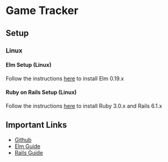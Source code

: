 # Game Tracker

## Setup

### Linux
#### Elm Setup (Linux)
Follow the instructions [here](https://guide.elm-lang.org/install) to install Elm 0.19.x

#### Ruby on Rails Setup (Linux)
Follow the instructions [here](https://gorails.com/setup/ubuntu/20.04) to install Ruby 3.0.x and Rails 6.1.x
## Important Links
* [Github](https://github.com/JamesOrson/GameTracker)
* [Elm Guide](https://guide.elm-lang.org)
* [Rails Guide](https://guides.rubyonrails.org/getting_started.html)